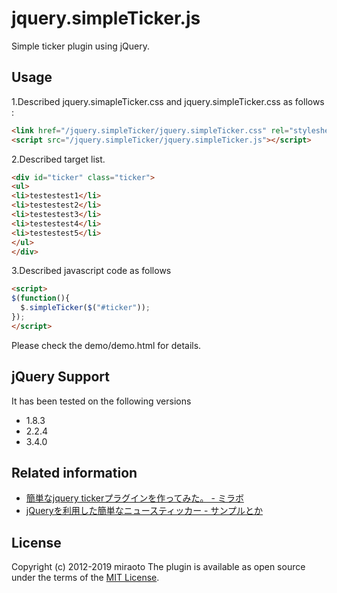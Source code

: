 # jquery.simpleTicker.js

Simple ticker plugin using jQuery.


## Usage

1.Described jquery.simapleTicker.css and jquery.simpleTicker.css as follows :

``` html
<link href="/jquery.simpleTicker/jquery.simpleTicker.css" rel="stylesheet">
<script src="/jquery.simpleTicker/jquery.simpleTicker.js"></script>
```

2.Described target list.

``` html
<div id="ticker" class="ticker">
<ul>
<li>testestest1</li>
<li>testestest2</li>
<li>testestest3</li>
<li>testestest4</li>
<li>testestest5</li>
</ul>
</div>
```

3.Described javascript code as follows

``` html
<script>
$(function(){
  $.simpleTicker($("#ticker"));
});
</script>
```

Please check the demo/demo.html for details.

## jQuery Support

It has been tested on the following versions

- 1.8.3
- 2.2.4
- 3.4.0


Related information
----------------------------------------------------------------------
- [簡単なjquery tickerプラグインを作ってみた。 - ミラボ](http://log.miraoto.com/2012/12/708/)
- [jQueryを利用した簡単なニュースティッカー - サンプルとか](http://sample.miraoto.com/detail/20/)


License
----------------------------------------------------------------------
Copyright (c) 2012-2019 miraoto
The plugin is available as open source under the terms of the [MIT License](http://opensource.org/licenses/MIT).

